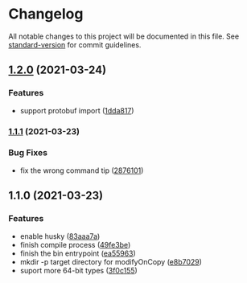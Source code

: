 # Changelog

All notable changes to this project will be documented in this file. See [standard-version](https://github.com/conventional-changelog/standard-version) for commit guidelines.

## [1.2.0](https://github.com/edvardchen/node_protoc2/compare/v1.1.1...v1.2.0) (2021-03-24)


### Features

* support protobuf import ([1dda817](https://github.com/edvardchen/node_protoc2/commit/1dda817293a60c1eab8a9cebe6894d5dc0c816be))

### [1.1.1](https://github.com/edvardchen/node_protoc2/compare/v1.1.0...v1.1.1) (2021-03-23)


### Bug Fixes

* fix the wrong command tip ([2876101](https://github.com/edvardchen/node_protoc2/commit/28761015eb777b7201bf679c7f1263d6f7cfc592))

## 1.1.0 (2021-03-23)


### Features

* enable husky ([83aaa7a](https://github.com/edvardchen/node_protoc2/commit/83aaa7aa58bf3ffa3113fe578a5112690b364af4))
* finish compile process ([49fe3be](https://github.com/edvardchen/node_protoc2/commit/49fe3be0d01d5baef2295a63ae9d4405ed9ef427))
* finish the bin entrypoint ([ea55963](https://github.com/edvardchen/node_protoc2/commit/ea55963f8cd8493ac80fa1bea83a3c8885feaead))
* mkdir -p target directory for modifyOnCopy ([e8b7029](https://github.com/edvardchen/node_protoc2/commit/e8b702959e14decc0fcd267ce5efe8e690e13bc4))
* suport more 64-bit types ([3f0c155](https://github.com/edvardchen/node_protoc2/commit/3f0c155a33e62a3781f5fc2204f0cb962817ffce))
